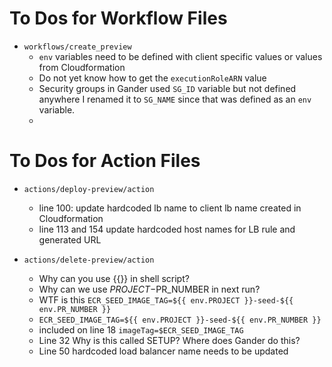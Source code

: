 # To Dos for Workflow Files

- `workflows/create_preview`
  - `env` variables need to be defined with client specific values or values from Cloudformation
  - Do not yet know how to get the `executionRoleARN` value
  - Security groups in Gander used `SG_ID` variable but not defined anywhere I renamed it to `SG_NAME` since that was defined as an `env` variable.
  -

# To Dos for Action Files

- `actions/deploy-preview/action`

  - line 100: update hardcoded lb name to client lb name created in Cloudformation
  - line 113 and 154 update hardcoded host names for LB rule and generated URL

- `actions/delete-preview/action`
  - Why can you use {{}} in shell script?
  - Why can we use $PROJECT-$PR_NUMBER in next run?
  - WTF is this `ECR_SEED_IMAGE_TAG=${{ env.PROJECT }}-seed-${{ env.PR_NUMBER }}`
  - `ECR_SEED_IMAGE_TAG=${{ env.PROJECT }}-seed-${{ env.PR_NUMBER }}`
  - included on line 18 `imageTag=$ECR_SEED_IMAGE_TAG`
  - Line 32 Why is this called SETUP? Where does Gander do this?
  - Line 50 hardcoded load balancer name needs to be updated
